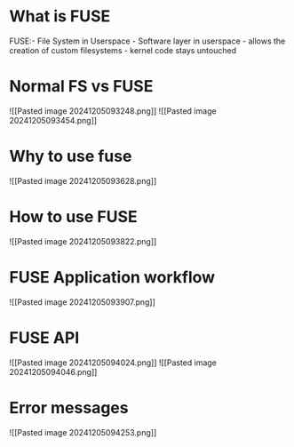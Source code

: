 # What is FUSE
FUSE:- File System in Userspace
	- Software layer in userspace
	- allows the creation of custom filesystems
	- kernel code stays untouched

# Normal FS vs FUSE
![[Pasted image 20241205093248.png]]
![[Pasted image 20241205093454.png]]
# Why to use fuse
![[Pasted image 20241205093628.png]]
# How to use FUSE
![[Pasted image 20241205093822.png]]
# FUSE Application workflow
![[Pasted image 20241205093907.png]]
# FUSE API
![[Pasted image 20241205094024.png]]
![[Pasted image 20241205094046.png]]
# Error messages
![[Pasted image 20241205094253.png]]
